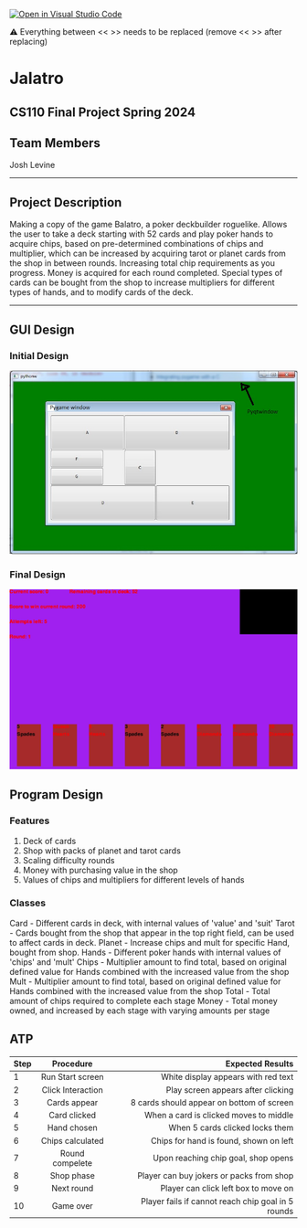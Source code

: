 [![Open in Visual Studio Code](https://classroom.github.com/assets/open-in-vscode-718a45dd9cf7e7f842a935f5ebbe5719a5e09af4491e668f4dbf3b35d5cca122.svg)](https://classroom.github.com/online_ide?assignment_repo_id=14657238&assignment_repo_type=AssignmentRepo)

:warning: Everything between << >> needs to be replaced (remove << >> after replacing)

# Jalatro
## CS110 Final Project Spring 2024

## Team Members

Josh Levine

***

## Project Description

Making a copy of the game Balatro, a poker deckbuilder roguelike. Allows the user to take a deck starting with 52 cards and play poker hands to acquire chips, based on pre-determined combinations of chips and multiplier, which can be increased by acquiring tarot or planet cards from the shop in between rounds. Increasing total chip requirements as you progress. Money is acquired for each round completed. Special types of cards can be bought from the shop to increase multipliers for different types of hands, and to modify cards of the deck.
***    

## GUI Design

### Initial Design

![initial gui](assets/gui.jpg)

### Final Design

![final gui](assets/finalgui.jpg)

## Program Design

### Features

1. Deck of cards
2. Shop with packs of planet and tarot cards
3. Scaling difficulty rounds
4. Money with purchasing value in the shop
5. Values of chips and multipliers for different levels of hands

### Classes

Card - Different cards in deck, with internal values of 'value' and 'suit'
Tarot - Cards bought from the shop that appear in the top right field, can be used to affect cards in deck.
Planet - Increase chips and mult for specific Hand, bought from shop.
Hands - Different poker hands with internal values of 'chips' and 'mult'
Chips - Multiplier amount to find total, based on original defined value for Hands combined with the increased value from the shop
Mult - Multiplier amount to find total, based on original defined value for Hands combined with the increased value from the shop
Total - Total amount of chips required to complete each stage
Money - Total money owned, and increased by each stage with varying amounts per stage

## ATP

| Step                 |Procedure             |Expected Results                                   |
|----------------------|:--------------------:|--------------------------------------------------:|
|  1                   | Run Start screen     | White display appears with red text               |
|  2                   | Click Interaction    | Play screen appears after clicking                |
|  3                   | Cards appear         | 8 cards should appear on bottom of screen         |
|  4                   | Card clicked         | When a card is clicked moves to middle            |
|  5                   | Hand chosen          | When 5 cards clicked locks them                   |
|  6                   | Chips calculated     | Chips for hand is found, shown on left            |
|  7                   | Round compelete      | Upon reaching chip goal, shop opens               |
|  8                   | Shop phase           | Player can buy jokers or packs from shop          |
|  9                   | Next round           | Player can click left box to move on              |
|  10                  | Game over            | Player fails if cannot reach chip goal in 5 rounds|

